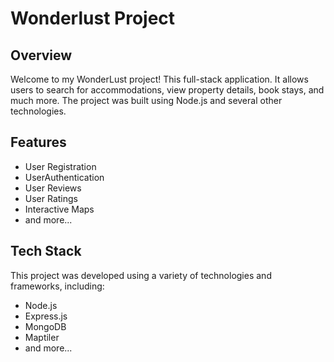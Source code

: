 # Wonderlust Project

## Overview

Welcome to my WonderLust project! This full-stack application. It allows users to search for accommodations, view property details, book stays, and much more. The project was built using Node.js and several other technologies.

## Features

- User Registration
- UserAuthentication
- User Reviews
- User Ratings
- Interactive Maps
- and more...

## Tech Stack

This project was developed using a variety of technologies and frameworks, including:

- Node.js
- Express.js
- MongoDB
- Maptiler
- and more...
